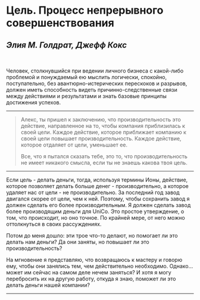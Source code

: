  # Цель. Процесс непрерывного совершенствования
 ## _Элия М. Голдрат, Джефф Кокс_
 <br>

Человек, столкнувшийся при ведении личного бизнеса с какой-либо проблемой и понуждаемый ею мыслить логически, спокойно, поступательно, без авантюрно-истерических перескоков и разрывов, должен иметь способность видеть причинно-следственные связи между действиями и результатами и знать базовые принципы достижения успехов.

---

>Алекс, ты пришел к заключению, что производительность это действие, направленное на то, чтобы компания приблизилась к своей цели. Каждое действие, которое приближает компанию к своей цели повышает производительность. Каждое действие, которое отдаляет от цели, уменьшает ее.
>
>Все, что я пытался сказать тебе, это то, что производительность не имеет никакого смысла, если ты не знаешь какова твоя цель.

---

Если цель - делать деньги, тогда, используя термины Ионы, действие, которое позволяет делать больше денег - производительно, а которое удаляет нас от цели - не производительно. За последний год завод двигался скорее от цели, чем к ней. Поэтому, чтобы сохранить завод я должен сделать его более производительным. Я должен сделать завод более производящим деньги для UniCo. Это простое утверждение, о том, что происходит, но оно точное. По крайней мере, от него можно оттолкнуться в своих рассуждениях.

Потом до меня дошло: эти трое что-то делают, но помогает ли это делать нам деньги? Да они заняты, но повышает ли это производительность?


На мгновение я представляю, что возвращаюсь к мастеру и говорю ему, чтобы они занялись тем, чем действительно необходимо. Однако… может им сейчас на самом деле нечем заняться? И хотя я могу перебросить их на другую работу, откуда я знаю, поможет ли это делать деньги нашей компании?


---
